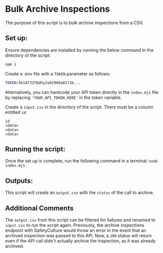 # Bulk Archive Inspections

The purpose of this script is to bulk archive inspections from a CSV.

## Set up:

Ensure dependencies are installed by running the below command in the directory of the script:

```bash
npm i
```

Create a .env file with a `TOKEN` parameter as follows:

```bash
TOKEN=5b1d73376dhy2a92960a0171b...
```

Alternatively, you can hardcode your API token directly in the `index.mjs` file by replacing `'YOUR_API_TOKEN_HERE'` in the token variable.

Create a `input.csv` in the directory of the script. There must be a column entitled `id`

```csv
id
<data>
<data>
<data>
```

## Running the script:

Once the set up is complete, run the following command in a terminal:
`node index.mjs`

## Outputs:

This script will create an `output.csv` with the `status` of the call to archive.

## Additional Comments

The `output.csv` from this script can be filtered for failures and renamed to `input.csv` to run the script again. Previously, the archive inspections endpoint with SafetyCulture would throw an error in the event that an archived inspection was passed to this API. Now, a `200` status will return even if the API call didn't actually archive the inspection, as it was already archived.
